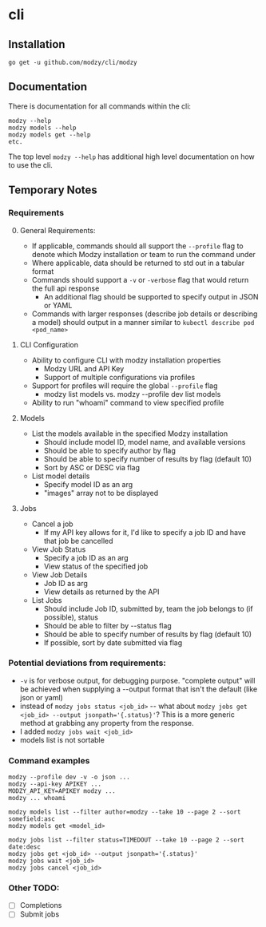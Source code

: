 # cli

## Installation

    go get -u github.com/modzy/cli/modzy

## Documentation

There is documentation for all commands within the cli:

    modzy --help
    modzy models --help
    modzy models get --help
    etc.

The top level `modzy --help` has additional high level documentation on how to use the cli.

## Temporary Notes
### Requirements

0. General Requirements:
    - If applicable, commands should all support the `--profile` flag to denote which Modzy installation or team to run the command under
    - Where applicable, data should be returned to std out in a tabular format 
    - Commands should support a `-v` or `-verbose` flag that would return the full api response 
        - An additional flag should be supported to specify output in JSON or YAML
    - Commands with larger responses (describe job details or describing a model) should output in a manner similar to `kubectl describe pod <pod_name>` 


1. CLI Configuration  
    - Ability to configure CLI with modzy installation properties
        - Modzy URL and API Key
        - Support of multiple configurations via profiles
    - Support for profiles will require the global `--profile` flag 
        - modzy list models vs. modzy --profile dev list models
    - Ability to run "whoami" command to view specified profile 
2. Models 
    - List the models available in the specified Modzy installation
        - Should include model ID, model name, and available versions
        - Should be able to specify author by flag
        - Should be able to specify number of results by flag (default 10)
        - Sort by ASC or DESC via flag
    - List model details 
        - Specify model ID as an arg
        - "images" array not to be displayed
3. Jobs
    - Cancel a job
        - If my API key allows for it, I'd like to specify a job ID and have that job be cancelled
    - View Job Status
        - Specify a job ID as an arg 
        - View status of the specified job
    - View Job Details
        - Job ID as arg
        - View details as returned by the API
    - List Jobs
        - Should include Job ID, submitted by, team the job belongs to (if possible), status
        - Should be able to filter by --status flag
        - Should be able to specify number of results by flag (default 10)
        - If possible, sort by date submitted via flag

### Potential deviations from requirements:

- `-v` is for verbose output, for debugging purpose.  "complete output" will be achieved when supplying a --output format that isn't the default (like json or yaml)
- instead of `modzy jobs status <job_id>` -- what about `modzy jobs get <job_id> --output jsonpath='{.status}'`?  This is a more generic method at grabbing any property from the response.
- I added `modzy jobs wait <job_id>`
- models list is not sortable

### Command examples

    modzy --profile dev -v -o json ...
    modzy --api-key APIKEY ...
    MODZY_API_KEY=APIKEY modzy ...
    modzy ... whoami

    modzy models list --filter author=modzy --take 10 --page 2 --sort somefield:asc
    modzy models get <model_id>
    
    modzy jobs list --filter status=TIMEDOUT --take 10 --page 2 --sort date:desc
    modzy jobs get <job_id> --output jsonpath='{.status}'
    modzy jobs wait <job_id>
    modzy jobs cancel <job_id>

### Other TODO:
- [ ] Completions
- [ ] Submit jobs
